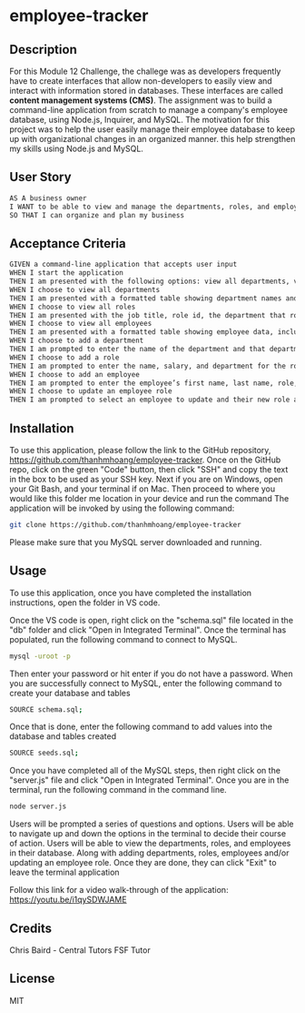 # employee-tracker

## Description

For this Module 12 Challenge, the challege was as developers frequently have to create interfaces that allow non-developers to easily view and interact with information stored in databases. These interfaces are called **content management systems (CMS)**. The assignment was to build a command-line application from scratch to manage a company's employee database, using Node.js, Inquirer, and MySQL. The motivation for this project was to help the user easily manage their employee database to keep up with organizational changes in an organized manner. this help strengthen my skills using Node.js and MySQL.

## User Story

```md
AS A business owner
I WANT to be able to view and manage the departments, roles, and employees in my company
SO THAT I can organize and plan my business
```


## Acceptance Criteria

```md
GIVEN a command-line application that accepts user input
WHEN I start the application
THEN I am presented with the following options: view all departments, view all roles, view all employees, add a department, add a role, add an employee, and update an employee role
WHEN I choose to view all departments
THEN I am presented with a formatted table showing department names and department ids
WHEN I choose to view all roles
THEN I am presented with the job title, role id, the department that role belongs to, and the salary for that role
WHEN I choose to view all employees
THEN I am presented with a formatted table showing employee data, including employee ids, first names, last names, job titles, departments, salaries, and managers that the employees report to
WHEN I choose to add a department
THEN I am prompted to enter the name of the department and that department is added to the database
WHEN I choose to add a role
THEN I am prompted to enter the name, salary, and department for the role and that role is added to the database
WHEN I choose to add an employee
THEN I am prompted to enter the employee’s first name, last name, role, and manager, and that employee is added to the database
WHEN I choose to update an employee role
THEN I am prompted to select an employee to update and their new role and this information is updated in the database 
```

## Installation

To use this application, please follow the link to the GitHub repository, https://github.com/thanhmhoang/employee-tracker. Once on the GitHub repo, click on the green "Code" button, then click "SSH" and copy the text in the box to be used as your SSH key. Next if you are on Windows, open your Git Bash, and your terminal if on Mac. Then proceed to where you would like this folder me location in your device and run the command 
The application will be invoked by using the following command:
```bash
git clone https://github.com/thanhmhoang/employee-tracker
```
Please make sure that you MySQL server downloaded and running. 

## Usage

To use this application, once you have completed the installation instructions, open the folder in VS code. 

Once the VS code is open, right click on the "schema.sql" file located in the "db" folder and click "Open in Integrated Terminal". Once the terminal has populated, run the following command to connect to MySQL.

```bash
mysql -uroot -p
```
Then enter your password or hit enter if you do not have a password. When you are successfully connect to MySQL, enter the following command to create your database and tables
```bash
SOURCE schema.sql;
```
Once that is done, enter the following command to add values into the database and tables created
```bash
SOURCE seeds.sql;
```

Once you have completed all of the MySQL steps, then right click on the "server.js" file and click "Open in Integrated Terminal". Once you are in the terminal, run the following command in the command line.

```bash
node server.js
```
Users will be prompted a series of questions and options. Users will be able to navigate up and down the options in the terminal to decide their course of action. Users will be able to view the departments, roles, and employees in their database. Along with adding departments, roles, employees and/or updating an employee role. Once they are done, they can click "Exit" to leave the terminal application

Follow this link for a video walk-through of the application: https://youtu.be/i1qySDWJAME

## Credits

Chris Baird - Central Tutors FSF Tutor

## License

MIT 